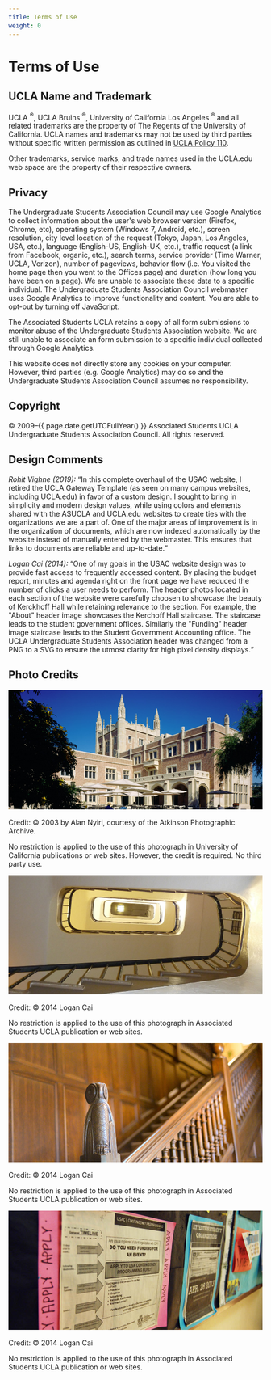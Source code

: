 ```yaml
---
title: Terms of Use
weight: 0
---
```


# Terms of Use

## UCLA Name and Trademark

UCLA <sup>&reg;</sup>, UCLA Bruins <sup>&reg;</sup>, University of California Los Angeles <sup>&reg;</sup> and all related trademarks are the property of The Regents of the University of California. UCLA names and trademarks may not be used by third parties without specific written permission as outlined in [UCLA Policy 110](http://www.adminpolicies.ucla.edu/APP/Number/110).

Other trademarks, service marks, and trade names used in the UCLA.edu web space are the property of their respective owners.

## Privacy

The Undergraduate Students Association Council may use Google Analytics to collect information about the user's web browser version (Firefox, Chrome, etc), operating system (Windows 7, Android, etc.), screen resolution, city level location of the request (Tokyo, Japan, Los Angeles, USA, etc.), language (English-US, English-UK, etc.), traffic request (a link from Facebook, organic, etc.), search terms, service provider (Time Warner, UCLA, Verizon), number of pageviews, behavior flow (i.e. You visited the home page then you went to the Offices page) and duration (how long you have been on a page). We are unable to associate these data to a specific individual. The Undergraduate Students Association Council webmaster uses Google Analytics to improve functionality and content. You are able to opt-out by turning off JavaScript.

The Associated Students UCLA retains a copy of all form submissions to monitor abuse of the Undergraduate Students Association website. We are still unable to associate an form submission to a specific individual collected through Google Analytics.

This website does not directly store any cookies on your computer. However, third parties (e.g. Google Analytics) may do so and the Undergraduate Students Association Council assumes no responsibility.

## Copyright

&copy; 2009&ndash;{{ page.date.getUTCFullYear() }} Associated Students UCLA Undergraduate Students Association Council. All rights reserved.

## Design Comments

*Rohit Vighne (<time>2019</time>):* <q>In this complete overhaul of the USAC website, I retired the UCLA Gateway Template (as seen on many campus websites, including UCLA.edu) in favor of a custom design. I sought to bring in simplicity and modern design values, while using colors and elements shared with the ASUCLA and UCLA.edu websites to create ties with the organizations we are a part of. One of the major areas of improvement is in the organization of documents, which are now indexed automatically by the website instead of manually entered by the webmaster. This ensures that links to documents are reliable and up-to-date.</q>

*Logan Cai (<time>2014</time>):* <q>One of my goals in the USAC website design was to provide fast access to frequently accessed content. By placing the budget report, minutes and agenda right on the front page we have reduced the number of clicks a user needs to perform. The header photos located in each section of the website were carefully choosen to showcase the beauty of Kerckhoff Hall while retaining relevance to the section. For example, the "About" header image showcases the Kerchoff Hall staircase. The staircase leads to the student government offices. Similarly the "Funding" header image staircase leads to the Student Government Accounting office. The UCLA Undergraduate Students Association header was changed from a PNG to a SVG to ensure the utmost clarity for high pixel density displays.</q>

## Photo Credits

<div class="people">

<section>

![Homepage header](/img/header.jpg)

<main>

Credit: &copy; 2003 by Alan Nyiri, courtesy of the Atkinson Photographic Archive.

No restriction is applied to the use of this photograph in University of California publications or web sites. However, the credit is required. No third party use.

</main>

</section>

<section>

![About section heading](/img/Uabout960x450.jpg)

<main>

Credit: &copy; 2014 Logan Cai

No restriction is applied to the use of this photograph in Associated Students UCLA publication or web sites.

</main>

</section>

<section>

![Funding section heading](/img/Ufunding960x450.jpg)

<main>

Credit: &copy; 2014 Logan Cai

No restriction is applied to the use of this photograph in Associated Students UCLA publication or web sites.

</main>

</section>

<section>

![Documents section heading](/img/Udocuments960x450.jpg)

<main>

Credit: &copy; 2014 Logan Cai

No restriction is applied to the use of this photograph in Associated Students UCLA publication or web sites.

</main>

</section>

</div>
